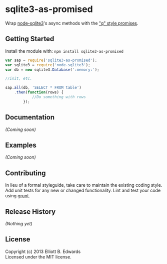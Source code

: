 # sqlite3-as-promised

Wrap [node-sqlite3](https://github.com/developmentseed/node-sqlite3)'s async methods with the ["q" style promises](https://github.com/kriskowal/q).

## Getting Started
Install the module with: `npm install sqlite3-as-promised`

```javascript
var sap = require('sqlite3-as-promised');
var sqlite3 = require('node-sqlite3');
var db = new sqlite3.Database(':memory:');

//init, etc.

sap.all(db, 'SELECT * FROM table')
    .then(function(rows) {
            //Do something with rows
        });
```

## Documentation
_(Coming soon)_

## Examples
_(Coming soon)_

## Contributing
In lieu of a formal styleguide, take care to maintain the existing coding style. Add unit tests for any new or changed functionality. Lint and test your code using [grunt](https://github.com/gruntjs/grunt).

## Release History
_(Nothing yet)_

## License
Copyright (c) 2013 Elliott B. Edwards  
Licensed under the MIT license.
